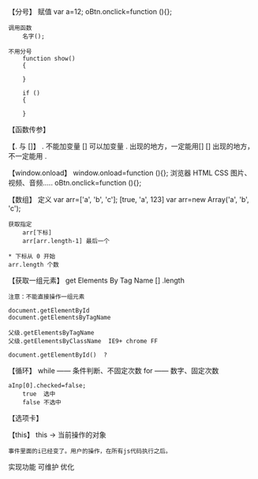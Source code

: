 ﻿

【分号】
	赋值
		var a=12;
		oBtn.onclick=function (){};

	调用函数
		名字();

	不用分号
		function show()
		{

		}

		if ()
		{

		}

【函数传参】


【. 与 []】
	. 不能加变量
	[] 可以加变量
	. 出现的地方，一定能用[]
	[] 出现的地方，不一定能用 .


【window.onload】
	window.onload=function (){};
	浏览器
	HTML CSS 图片、视频、音频.....
	oBtn.onclick=function (){};

【数组】
	定义
		var arr=['a', 'b', 'c'];
		[true, 'a', 123]
		var arr=new Array('a', 'b', 'c');

	获取指定
		arr[下标]
		arr[arr.length-1] 最后一个

	* 下标从 0 开始
	arr.length 个数

【获取一组元素】
	get Elements By Tag Name
	[]
	.length

	注意：不能直接操作一组元素

	document.getElementById
	document.getElementsByTagName

	父级.getElementsByTagName
	父级.getElementsByClassName  IE9+ chrome FF

	document.getElementById()  ?

【循环】
	while —— 条件判断、不固定次数
	for   —— 数字、固定次数

	aInp[0].checked=false;
		true  选中
		false 不选中


【选项卡】

【this】
	this -> 当前操作的对象

	事件里面的i已经变了。用户的操作，在所有js代码执行之后。

实现功能
可维护
优化


